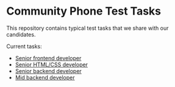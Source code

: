 # Community Phone Test Tasks

This repository contains typical test tasks that we share with our candidates.

Current tasks:

* [Senior frontend developer](frontend-senior.md)
* [Senior HTML/CSS developer](html-css-senior.md)
* [Senior backend developer](backend-senior.md)
* [Mid backend developer](backend.md)
